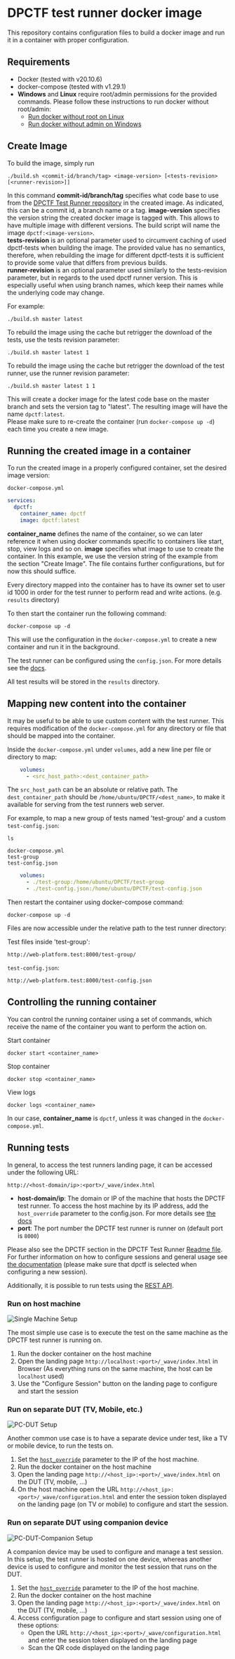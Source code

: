 # DPCTF test runner docker image

This repository contains configuration files to build a docker image and run 
it in a container with proper configuration.

## Requirements

- Docker (tested with v20.10.6)
- docker-compose (tested with v1.29.1)
- **Windows** and **Linux** require root/admin permissions for the provided commands. Please follow these instructions to run docker without root/admin:
  - [Run docker without root on Linux](https://docs.docker.com/engine/install/linux-postinstall/#manage-docker-as-a-non-root-user)
  - [Run docker without admin on Windows](https://docs.docker.com/docker-for-windows/install/#install-docker-desktop-on-windows)

## Create Image

To build the image, simply run

```shell
./build.sh <commit-id/branch/tag> <image-version> [<tests-revision> [<runner-revision>]]
```

In this command **commit-id/branch/tag** specifies what code base to use 
from the [DPCTF Test Runner repository](https://github.com/cta-wave/dpctf-test-runner) in the created 
image. As indicated, this can be a commit id, a branch name or a tag. 
**image-version** specifies the version string the created docker image is 
tagged with. This allows to have multiple image with different versions.
The build script will name the image `dpctf:<image-version>`.  
**tests-revision** is an optional parameter used to circumvent caching of used 
dpctf-tests when building the image. The provided value has no semantics, 
therefore, when rebuilding the image for different dpctf-tests it is 
sufficient to provide some value that differs from previous builds.  
**runner-revision** is an optional parameter used similarly to the 
tests-revision parameter, but in regards to the used dpctf runner version. 
This is especially useful when using branch names, which keep their names 
while the underlying code may change.

For example:

```shell
./build.sh master latest
```

To rebuild the image using the cache but retrigger the download of the tests, 
use the tests revision parameter:

```shell
./build.sh master latest 1
```

To rebuild the image using the cache but retrigger the download of the test 
runner, use the runner revision parameter:

```shell
./build.sh master latest 1 1
```

This will create a docker image for the latest code base on the master branch 
and sets the version tag to "latest". The resulting image will have the name
`dpctf:latest`.  
Please make sure to re-create the container (run `docker-compose up -d`) each time you create a new image. 

## Running the created image in a container

To run the created image in a properly configured container, set the desired image version:

`docker-compose.yml`
```yaml
services:
  dpctf:
    container_name: dpctf
    image: dpctf:latest
```

**container_name** defines the name of the container, so we can later 
reference it when using docker commands specific to containers like start, 
stop, view logs and so on. **image** specifies what image to use to create the 
container. In this example, we use the version string of the example from the 
section "Create Image". The file contains further configurations, but for now 
this should suffice.

Every directory mapped into the container has to have its owner set to user id
1000 in order for the test runner to perform read and write actions. (e.g. `results` directory)

To then start the container run the following command:

```shell
docker-compose up -d
```

This will use the configuration in the `docker-compose.yml` to create a new
container and run it in the background.

The test runner can be configured using the `config.json`. For more details 
see the [docs](https://github.com/cta-wave/dpctf-test-runner/blob/master/tools/wave/docs/config.md).

All test results will be stored in the `results` directory.

## Mapping new content into the container

It may be useful to be able to use custom content with the test runner. This requires modification of the `docker-compose.yml` for any directory or file that should be mapped into the container.

Inside the `docker-compose.yml` under `volumes`, add a new line per file or directory to map:

```yaml
    volumes:
      - <src_host_path>:<dest_container_path>
```

The `src_host_path` can be an absolute or relative path. The `dest_container_path` should be `/home/ubuntu/DPCTF/<dest_name>`, to make it available for serving from the test runners web server.

For example, to map a new group of tests named 'test-group' and a custom `test-config.json`:

```
ls

docker-compose.yml
test-group
test-config.json
```

```yaml
    volumes:
      - ./test-group:/home/ubuntu/DPCTF/test-group
      - ./test-config.json:/home/ubuntu/DPCTF/test-config.json
```

Then restart the container using docker-compose command:

```
docker-compose up -d
```

Files are now accessible under the relative path to the test runner directory:

Test files inside 'test-group':
```
http://web-platform.test:8000/test-group/
```

`test-config.json`:
```
http://web-platform.test:8000/test-config.json
```

## Controlling the running container

You can control the running container using a set of commands, which receive 
the name of the container you want to perform the action on.

Start container

```shell
docker start <container_name>
```

Stop container

```shell
docker stop <container_name>
```

View logs

```shell
docker logs <container_name>
```

In our case, **container_name** is `dpctf`, unless it was changed in the `docker-compose.yml`.

## Running tests

In general, to access the test runners landing page, it can be accessed under the following URL:
```
http://<host-domain/ip>:<port>/_wave/index.html
```

- **host-domain/ip**: The domain or IP of the machine that hosts the DPCTF 
test runner. To access the host machine by its IP address, add the `host_override` 
parameter to the config.json. For more details see 
[the docs](https://github.com/cta-wave/dpctf-test-runner/blob/master/tools/wave/docs/config.md#210-host-override)
- **port**: The port number the DPCTF test runner is runner on (default port is `8000`)

Please also see the DPCTF section in the DPCTF Test Runner [Readme file](https://github.com/cta-wave/dpctf-test-runner#dpctf-info).
For further information on how to configure sessions and general usage see [the documentation](https://github.com/cta-wave/dpctf-test-runner/blob/master/tools/wave/docs/usage/usage.md) (please make sure that dpctf is selected when configuring a new session).

Additionally, it is possible to run tests using the [REST API](https://github.com/cta-wave/dpctf-test-runner/blob/master/tools/wave/docs/rest-api/README.md).

### Run on host machine

![Single Machine Setup](./same-machine-setup.jpg)

The most simple use case is to execute the test on the same machine as the 
DPCTF test runner is running on. 

1. Run the docker container on the host machine
2. Open the landing page `http://localhost:<port>/_wave/index.html` in Browser (As everything runs on the same machine, the host can be `localhost` used)
3. Use the "Configure Session" button on the landing page to configure and start the session

### Run on separate DUT (TV, Mobile, etc.)

![PC-DUT Setup](./pc-dut-setup.jpg)

Another common use case is to have a separate device under test, like a TV or 
mobile device, to run the tests on. 

1. Set the [`host_override`](https://github.com/cta-wave/dpctf-test-runner/blob/master/tools/wave/docs/config.md#210-host-override) parameter to the IP of the host  machine. 
2. Run the docker container on the host machine
3. Open the landing page `http://<host_ip>:<port>/_wave/index.html` on the DUT (TV, mobile, ...)
4. On the host machine open the URL `http://<host_ip>:<port>/_wave/configuration.html` and enter the session token displayed on the 
landing page (on TV or mobile) to configure and start the session.

### Run on separate DUT using companion device

![PC-DUT-Companion Setup](./pc-dut-companion-setup.jpg)

A companion device may be used to configure and manage a test session. In this 
setup, the test runner is hosted on one device, whereas another device is used 
to configure and monitor the test session that runs on the DUT. 

1. Set the [`host_override`](https://github.com/cta-wave/dpctf-test-runner/blob/master/tools/wave/docs/config.md#210-host-override) parameter to the IP of the host  machine. 
2. Run the docker container on the host machine
3. Open the landing page `http://<host_ip>:<port>/_wave/index.html` on the DUT (TV, mobile, ...)
4. Access configuration page to configure and start session using one of these options:
   * Open the URL `http://<host_ip>:<port>/_wave/configuration.html` and enter the session token displayed on the landing page
   * Scan the QR code displayed on the landing page
